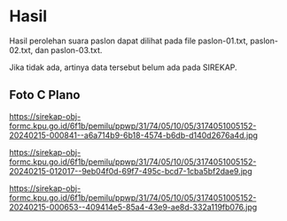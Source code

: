 # Hasil

Hasil perolehan suara paslon dapat dilihat pada file paslon-01.txt, paslon-02.txt, dan paslon-03.txt.

Jika tidak ada, artinya data tersebut belum ada pada SIREKAP.

## Foto C Plano

https://sirekap-obj-formc.kpu.go.id/6f1b/pemilu/ppwp/31/74/05/10/05/3174051005152-20240215-000841--a6a714b9-6b18-4574-b6db-d140d2676a4d.jpg

https://sirekap-obj-formc.kpu.go.id/6f1b/pemilu/ppwp/31/74/05/10/05/3174051005152-20240215-012017--9eb04f0d-69f7-495c-bcd7-1cba5bf2dae9.jpg

https://sirekap-obj-formc.kpu.go.id/6f1b/pemilu/ppwp/31/74/05/10/05/3174051005152-20240215-000653--409414e5-85a4-43e9-ae8d-332a119fb076.jpg
